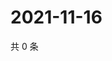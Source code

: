 # 2021-11-16

共 0 条

<!-- BEGIN WEIBO -->
<!-- 最后更新时间 Tue Nov 16 2021 04:00:39 GMT+0800 (China Standard Time) -->

<!-- END WEIBO -->
